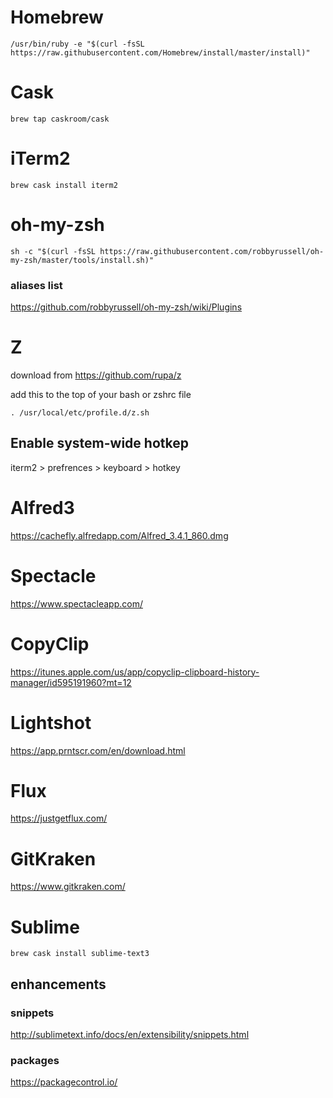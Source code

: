 # Homebrew

`/usr/bin/ruby -e "$(curl -fsSL https://raw.githubusercontent.com/Homebrew/install/master/install)"`

# Cask

`brew tap caskroom/cask`

# iTerm2

`brew cask install iterm2`

# oh-my-zsh

`sh -c "$(curl -fsSL https://raw.githubusercontent.com/robbyrussell/oh-my-zsh/master/tools/install.sh)"`
### aliases list 

https://github.com/robbyrussell/oh-my-zsh/wiki/Plugins

# Z 

download from https://github.com/rupa/z

add this to the top of your bash or zshrc file 

`. /usr/local/etc/profile.d/z.sh`


## Enable system-wide hotkep

iterm2 > prefrences > keyboard > hotkey

# Alfred3

https://cachefly.alfredapp.com/Alfred_3.4.1_860.dmg

# Spectacle 

https://www.spectacleapp.com/

# CopyClip

https://itunes.apple.com/us/app/copyclip-clipboard-history-manager/id595191960?mt=12

# Lightshot

https://app.prntscr.com/en/download.html

# Flux

https://justgetflux.com/

# GitKraken
https://www.gitkraken.com/

# Sublime

`brew cask install sublime-text3`

## enhancements

### snippets

http://sublimetext.info/docs/en/extensibility/snippets.html

###  packages

https://packagecontrol.io/




